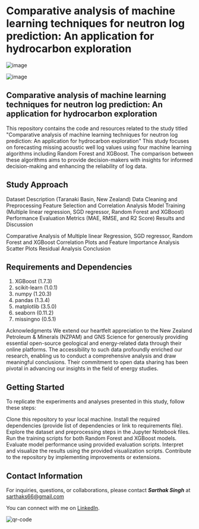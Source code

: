 # Comparative analysis of machine learning techniques for neutron log prediction: An application for hydrocarbon exploration
![image](https://github.com/SarthakSingh7/Acoustic_well_log_data_imputation/assets/75946168/f711d651-3bca-4431-9b61-9e24b2c34b50)


![image](https://github.com/SarthakSingh7/Acoustic_well_log_data_imputation/assets/75946168/f55919c4-87c2-4f4c-a393-b6d3bad1b580)



## Comparative analysis of machine learning techniques for neutron log prediction: An application for hydrocarbon exploration
This repository contains the code and resources related to the study titled "Comparative analysis of machine learning techniques for neutron log prediction: An application for hydrocarbon exploration" This study focuses on forecasting missing acoustic well log values using four machine learning algorithms including Random Forest and XGBoost. The comparison between these algorithms aims to provide decision-makers with insights for informed decision-making and enhancing the reliability of log data.

## Study Approach
Dataset Description (Taranaki Basin, New Zealand)
Data Cleaning and Preprocessing
Feature Selection and Correlation Analysis
Model Training (Multiple linear regression, SGD regressor, Random Forest and XGBoost)
Performance Evaluation Metrics (MAE, RMSE, and R2 Score)
Results and Discussion

Comparative Analysis of Multiple linear Regression, SGD regressor, Random Forest and XGBoost
Correlation Plots and Feature Importance Analysis
Scatter Plots
Residual Analysis
Conclusion

## Requirements and Dependencies

1. XGBoost (1.7.3)
2. scikit-learn (1.0.1) 
3. numpy (1.20.3) 
4. pandas (1.3.4)
5. matplotlib (3.5.0)
6. seaborn (0.11.2)
7. missingno (0.5.1)

Acknowledgments
We extend our heartfelt appreciation to the New Zealand Petroleum & Minerals (NZPAM) and GNS Science for generously providing essential open-source geological and energy-related data through their online platforms. The accessibility to such data profoundly enriched our research, enabling us to conduct a comprehensive analysis and draw meaningful conclusions. Their commitment to open data sharing has been pivotal in advancing our insights in the field of energy studies.

## Getting Started
To replicate the experiments and analyses presented in this study, follow these steps:

Clone this repository to your local machine.
Install the required dependencies (provide list of dependencies or link to requirements file).
Explore the dataset and preprocessing steps in the Jupyter Notebook files.
Run the training scripts for both Random Forest and XGBoost models.
Evaluate model performance using provided evaluation scripts.
Interpret and visualize the results using the provided visualization scripts.
Contribute to the repository by implementing improvements or extensions.

## Contact Information
For inquiries, questions, or collaborations, please contact ***Sarthak Singh*** at sarthaks66@gmail.com

You can connect with me on [LinkedIn](https://www.linkedin.com/in/sarthaksingh7/).



![qr-code](https://github.com/SarthakSingh7/Acoustic_well_log_data_imputation/assets/75946168/c7e3da24-e985-43cb-a2fd-5715463c2099)


